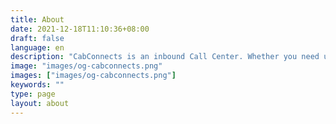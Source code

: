 ```yaml
---
title: About 
date: 2021-12-18T11:10:36+08:00
draft: false
language: en
description: "CabConnects is an inbound Call Center. Whether you need us to handle calls on a 24/7 basis or supplement your team when they are overloaded, we will never miss your incoming call."
image: "images/og-cabconnects.png"
images: ["images/og-cabconnects.png"]
keywords: ""
type: page
layout: about
---
```

